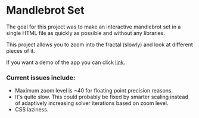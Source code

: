 # Mandlebrot Set

The goal for this project was to make an interactive mandlebrot set in a single HTML file as quickly as possible and without any libraries.

This project allows you to zoom into the fractal (slowly) and look at different pieces of it.

If you want a demo of the app you can click [link].

### Current issues include:
* Maximum zoom level is ~40 for floating point precision reasons.
* It's quite slow. This could probably be fixed by smarter scaling instead of adaptively increasing solver iterations based on zoom level.
* CSS laziness.

[link]: http://htmlpreview.github.com/?https://github.com/maxwell-yaron/mandlebrot/blob/master/index.html
